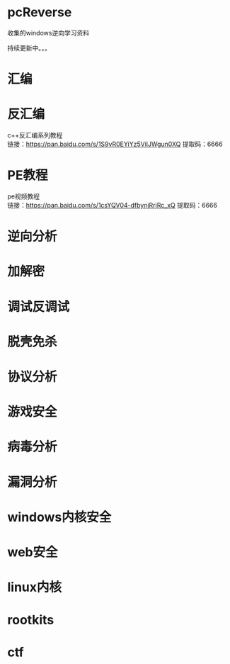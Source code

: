 # pcReverse
收集的windows逆向学习资料

持续更新中。。。


# 汇编

# 反汇编
c++反汇编系列教程  
链接：https://pan.baidu.com/s/1S9vR0EYiYz5VilJWgun0XQ 
提取码：6666 


# PE教程
pe视频教程  
链接：https://pan.baidu.com/s/1csYQV04-dfbynjRrjRc_xQ 
提取码：6666 

# 逆向分析

# 加解密

# 调试反调试

# 脱壳免杀

# 协议分析

# 游戏安全

# 病毒分析

# 漏洞分析

# windows内核安全

# web安全

# linux内核

# rootkits

# ctf
